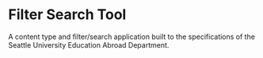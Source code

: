 # Filter Search Tool
A content type and filter/search application built to the specifications of the Seattle University Education Abroad Department.

